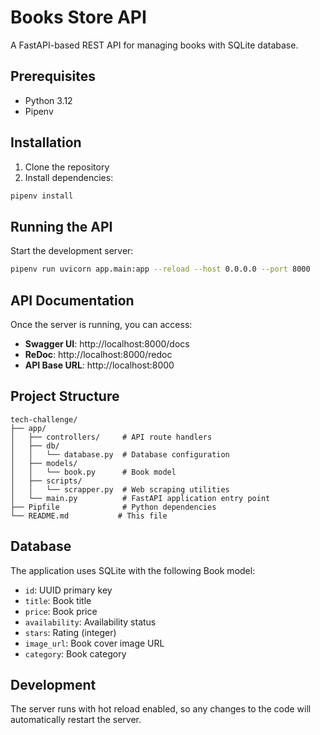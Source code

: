 # Books Store API

A FastAPI-based REST API for managing books with SQLite database.

## Prerequisites

- Python 3.12
- Pipenv

## Installation

1. Clone the repository
2. Install dependencies:

```bash
pipenv install
```

## Running the API

Start the development server:

```bash
pipenv run uvicorn app.main:app --reload --host 0.0.0.0 --port 8000
```

## API Documentation

Once the server is running, you can access:

- **Swagger UI**: http://localhost:8000/docs
- **ReDoc**: http://localhost:8000/redoc
- **API Base URL**: http://localhost:8000

## Project Structure

```
tech-challenge/
├── app/
│   ├── controllers/     # API route handlers
│   ├── db/
│   │   └── database.py  # Database configuration
│   ├── models/
│   │   └── book.py      # Book model
│   ├── scripts/
│   │   └── scrapper.py  # Web scraping utilities
│   └── main.py          # FastAPI application entry point
├── Pipfile              # Python dependencies
└── README.md           # This file
```

## Database

The application uses SQLite with the following Book model:

- `id`: UUID primary key
- `title`: Book title
- `price`: Book price
- `availability`: Availability status
- `stars`: Rating (integer)
- `image_url`: Book cover image URL
- `category`: Book category

## Development

The server runs with hot reload enabled, so any changes to the code will automatically restart the server.
